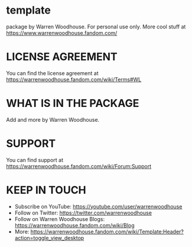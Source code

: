 # template
package by Warren Woodhouse. For personal use only. More cool stuff at https://www.warrenwoodhouse.fandom.com/

# LICENSE AGREEMENT
You can find the license agreement at https://warrenwoodhouse.fandom.com/wiki/Terms#WL

# WHAT IS IN THE PACKAGE
Add and more by Warren Woodhouse.

# SUPPORT
You can find support at https://warrenwoodhouse.fandom.com/wiki/Forum:Support

# KEEP IN TOUCH
* Subscribe on YouTube: https://youtube.com/user/warrenwoodhouse
* Follow on Twitter: https://twitter.com/warrenwoodhouse
* Follow on Warren Woodhouse Blogs: https://warrenwoodhouse.fandom.com/wiki/Blog
* More: https://warrenwoodhouse.fandom.com/wiki/Template:Header?action=toggle_view_desktop
